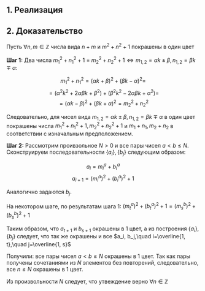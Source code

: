 ## 1. Реализация

## 2. Доказательство
Пусть $\forall n, m \in \mathbb{Z}$ числа вида $n+m$ и $m^2+n^2+1$ покрашены в один цвет


**Шаг 1:** 
Два числа $m_1^2+n_1^2+1$ =  $m_2^2+n_2^2+1 \iff m_{1,2}=\alpha k \pm \beta, n_{1,2}=\beta k \mp \alpha$:

$$m_1^2 + n_1^2 = (\alpha k + \beta)^2+(\beta k - \alpha)^2 = $$
$$ = (\alpha^2 k^2 + 2 \alpha \beta k + \beta^2)+(\beta^2 k^2 -2\alpha\beta k + \alpha^2) = $$
$$ = (\alpha k - \beta)^2+(\beta k + \alpha)^2 = m_2^2 + n_2^2$$

Следовательно, для чисел вида $m_{1,2}=\alpha k \pm \beta, n_{1,2}=\beta k \mp \alpha$ в один цвет покрашены числа $m_1^2+n_1^2+1, m_2^2+n_2^2+1$ и $m_1+n_1, m_2+n_2$ в соответствии с изначальным предположением.

**Шаг 2:** Рассмотрим проивзольное $N>0$ и все пары чисел $a<b \le N$. 
Сконструируем последовательности $\{a_i\}, \{b_j\}$ следующим образом:

$$ a_i = m_i^a + b_i^a $$
$$ a_{i+1} = (m_i^a)^2 + (b_i^a)^2+1 $$

Аналогично задаются $b_j$.
 
На некотором шаге, по результатам шага 1: $(m_t^a)^2 + (b_t^a)^2+1=(m_s^b)^2 + (b_s^b)^2+1$

Таким образом, что $a_{t+1}$ и $b_{s+1}$ окрашены в 1 цвет, а из построения $\{a_i\}, \{b_j\}$ следует, что так же окрашены и все $a_i, b_j,\quad i=\overline{1, t},\quad j=\overline{1, s}$

Получили: все пары чисел $a<b \le N$ окрашены в 1 цвет.
Так как пары получены сочетаниями из $N$ элементов без повторений, следовательно, все $n \le N$ окрашены в 1 цвет.

Из произвольности $N$ следует, что утвеждение верно $\forall n \in \mathbb{Z}$